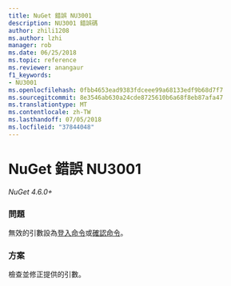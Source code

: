 ```yaml
---
title: NuGet 錯誤 NU3001
description: NU3001 錯誤碼
author: zhili1208
ms.author: lzhi
manager: rob
ms.date: 06/25/2018
ms.topic: reference
ms.reviewer: anangaur
f1_keywords:
- NU3001
ms.openlocfilehash: 0fbb4653ead9383fdceee99a68133edf9b68d7f7
ms.sourcegitcommit: 8e3546ab630a24cde8725610b6a68f8eb87afa47
ms.translationtype: MT
ms.contentlocale: zh-TW
ms.lasthandoff: 07/05/2018
ms.locfileid: "37844048"
---
```

# <a name="nuget-error-nu3001"></a>NuGet 錯誤 NU3001

*NuGet 4.6.0+*

### <a name="issue"></a>問題
無效的引數設為[登入命令](../../tools/cli-ref-sign.md)或[確認命令](../../tools/cli-ref-verify.md)。

### <a name="solution"></a>方案
檢查並修正提供的引數。